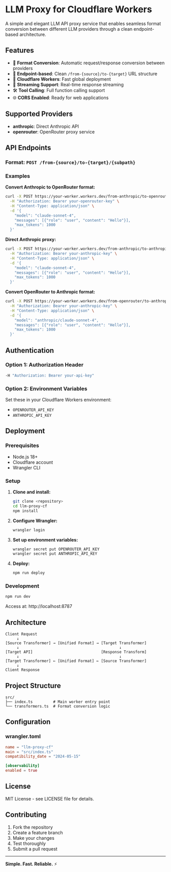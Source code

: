 # LLM Proxy for Cloudflare Workers

A simple and elegant LLM API proxy service that enables seamless format conversion between different LLM providers through a clean endpoint-based architecture.

## Features

- 🔄 **Format Conversion**: Automatic request/response conversion between providers
- 🔌 **Endpoint-based**: Clean `/from-{source}/to-{target}` URL structure  
- 🚀 **Cloudflare Workers**: Fast global deployment
- 📡 **Streaming Support**: Real-time response streaming
- 🛠️ **Tool Calling**: Full function calling support
- 🌐 **CORS Enabled**: Ready for web applications

## Supported Providers

- **anthropic**: Direct Anthropic API
- **openrouter**: OpenRouter proxy service

## API Endpoints

### Format: `POST /from-{source}/to-{target}/{subpath}`

### Examples

**Convert Anthropic to OpenRouter format:**
```bash
curl -X POST https://your-worker.workers.dev/from-anthropic/to-openrouter/messages \
  -H "Authorization: Bearer your-openrouter-key" \
  -H "Content-Type: application/json" \
  -d '{
    "model": "claude-sonnet-4",
    "messages": [{"role": "user", "content": "Hello"}],
    "max_tokens": 1000
  }'
```

**Direct Anthropic proxy:**
```bash
curl -X POST https://your-worker.workers.dev/from-anthropic/to-anthropic/messages \
  -H "Authorization: Bearer your-anthropic-key" \
  -H "Content-Type: application/json" \
  -d '{
    "model": "claude-sonnet-4",
    "messages": [{"role": "user", "content": "Hello"}],
    "max_tokens": 1000
  }'
```

**Convert OpenRouter to Anthropic format:**
```bash
curl -X POST https://your-worker.workers.dev/from-openrouter/to-anthropic/messages \
  -H "Authorization: Bearer your-anthropic-key" \
  -H "Content-Type: application/json" \
  -d '{
    "model": "anthropic/claude-sonnet-4",
    "messages": [{"role": "user", "content": "Hello"}],
    "max_tokens": 1000
  }'
```

## Authentication

### Option 1: Authorization Header
```bash
-H "Authorization: Bearer your-api-key"
```

### Option 2: Environment Variables
Set these in your Cloudflare Workers environment:
- `OPENROUTER_API_KEY`
- `ANTHROPIC_API_KEY`

## Deployment

### Prerequisites
- Node.js 18+
- Cloudflare account
- Wrangler CLI

### Setup

1. **Clone and install:**
   ```bash
   git clone <repository>
   cd llm-proxy-cf
   npm install
   ```

2. **Configure Wrangler:**
   ```bash
   wrangler login
   ```

3. **Set up environment variables:**
   ```bash
   wrangler secret put OPENROUTER_API_KEY
   wrangler secret put ANTHROPIC_API_KEY
   ```

4. **Deploy:**
   ```bash
   npm run deploy
   ```

### Development

```bash
npm run dev
```

Access at: http://localhost:8787

## Architecture

```
Client Request
     ↓
[Source Transformer] → [Unified Format] → [Target Transformer]
     ↓                                            ↓
[Target API]                              [Response Transform]
     ↓                                            ↓
[Target Transformer] ← [Unified Format] ← [Source Transformer]
     ↓
Client Response
```

## Project Structure

```
src/
├── index.ts         # Main worker entry point
└── transformers.ts  # Format conversion logic
```

## Configuration

### wrangler.toml
```toml
name = "llm-proxy-cf"
main = "src/index.ts"
compatibility_date = "2024-05-15"

[observability]
enabled = true
```

## License

MIT License - see LICENSE file for details.

## Contributing

1. Fork the repository
2. Create a feature branch
3. Make your changes
4. Test thoroughly
5. Submit a pull request

---

**Simple. Fast. Reliable.** ⚡